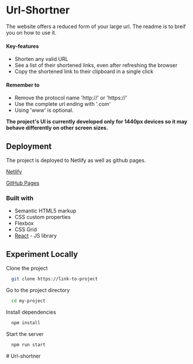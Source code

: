
# Url-Shortner

The website offers a reduced form of your large url. The readme is to breif you on how to use it.

#### Key-features

- Shorten any valid URL
- See a list of their shortened links, even after refreshing the browser
- Copy the shortened link to their clipboard in a single click

#### Remember to

- Remove the protocol name 'http://' or 'https://'
- Use the complete url ending with '.com'
- Using 'www' is optional.

**The project's UI is currently developed only for 1440px devices so it may behave differently on other screen sizes.**


## Deployment

The project is deployed to Netlify as well as github pages.

[Netlify](https://codesbyayush)

[GitHub Pages](https://codesbyayush/url-shortner)


### Built with

- Semantic HTML5 markup
- CSS custom properties
- Flexbox
- CSS Grid
- [React](https://reactjs.org/) - JS library


## Experiment Locally

Clone the project

```bash
  git clone https://link-to-project
```

Go to the project directory

```bash
  cd my-project
```

Install dependencies

```bash
  npm install
```

Start the server

```bash
  npm run start
```





#   U r l - s h o r t n e r  
 
